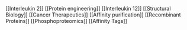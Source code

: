 [[Interleukin 2]]
[[Protein engineering]]
[[Interleukin 12]]
[[Structural Biology]]
[[Cancer Therapeutics]]
[[Affinity purification]]
[[Recombinant Proteins]]
[[Phosphoproteomics]]
[[Affinity Tags]]
